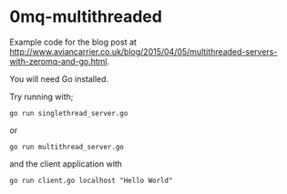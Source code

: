 # 0mq-multithreaded

Example code for the blog post at http://www.aviancarrier.co.uk/blog/2015/04/05/multithreaded-servers-with-zeromq-and-go.html.

You will need Go installed. 

Try running with;

    go run singlethread_server.go

or 

    go run multithread_server.go

and the client application with

    go run client.go localhost "Hello World"
